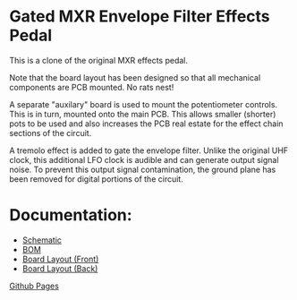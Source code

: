# Gated MXR Envelope Filter Effects Pedal

This is a clone of the original MXR effects pedal. 

Note that the board layout has been designed so that all mechanical components are PCB mounted. No rats nest!

A separate "auxilary" board is used to mount the potentiometer controls. This is in turn, mounted onto the main PCB. This allows smaller (shorter) pots to be used and also increases the PCB real estate for the effect chain sections of the circuit.

A tremolo effect is added to gate the envelope filter. Unlike the original UHF clock, this additional LFO clock is audible and can generate output signal noise. To prevent this output signal contamination, the ground plane has been removed for digital portions of the circuit.

# Documentation:

<ul>
  <li><a href="GatedEnvelopeFilter_Schematic.pdf">Schematic</a></li>
  <li><a href="GatedEnvelopeFilter.xml">BOM</a></li>
  <li><a href="GatedEnvelopeFilter-brdFront.pdf">Board Layout (Front)</a></li>
  <li><a href="GatedEnvelopeFilter-brdBack.pdf">Board Layout (Back)</a></li>
</ul>
  
<a href="https://cracked-machine.github.io/GatedMXREnvelopeFilter/">Github Pages</a>

